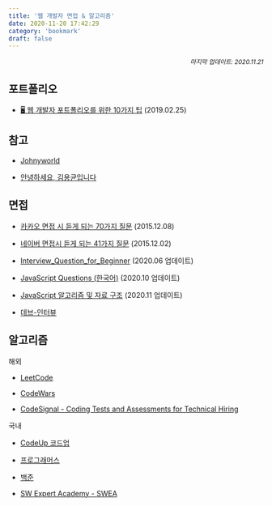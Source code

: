 ```yaml
---
title: '웹 개발자 면접 & 알고리즘'
date: 2020-11-20 17:42:29
category: 'bookmark'
draft: false
---
```


<div style="font-size: 12px; font-style: italic; text-align: right;">
마지막 업데이트: 2020.11.21
</div>

## 포트폴리오

- [🖥 웹 개발자 포트폴리오를 위한 10가지 팁](https://velog.io/@chris/10-web-developer-portfolio-tips) (2019.02.25)

## 참고

- [Johnyworld](http://johnyworld.com/)

- [안녕하세요, 김용균입니다](https://edykim.com/ko/)

## 면접

- [카카오 면접 시 듣게 되는 70가지 질문](http://www.bloter.net/archives/245529) (2015.12.08)

- [네이버 면접시 듣게 되는 41가지 질문](http://www.bloter.net/archives/245110) (2015.12.02)

- [Interview_Question_for_Beginner](https://github.com/JaeYeopHan/Interview_Question_for_Beginner) (2020.06 업데이트)

- [JavaScript Questions (한국어)](https://github.com/lydiahallie/javascript-questions/blob/master/ko-KR/README-ko_KR.md) (2020.10 업데이트)

- [JavaScript 알고리즘 및 자료 구조](https://github.com/trekhleb/javascript-algorithms/blob/master/README.ko-KR.md) (2020.11 업데이트)

- [데브-인터뷰](https://dev-interview.com/interviews)

## 알고리즘

<p>해외</p>

- [LeetCode](https://leetcode.com/)

- [CodeWars](https://www.codewars.com/)

- [CodeSignal - Coding Tests and Assessments for Technical Hiring](https://codesignal.com/)

<p>국내</p>

- [CodeUp 코드업](https://codeup.kr/)

- [프로그래머스](https://programmers.co.kr/)

- [백준](https://www.acmicpc.net/)

- [SW Expert Academy - SWEA](https://swexpertacademy.com/main/main.do)
